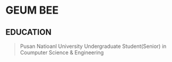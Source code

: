 # GEUM BEE

## EDUCATION
> Pusan Natioanl University
> Undergraduate Student(Senior) in Coumputer Science & Engineering
